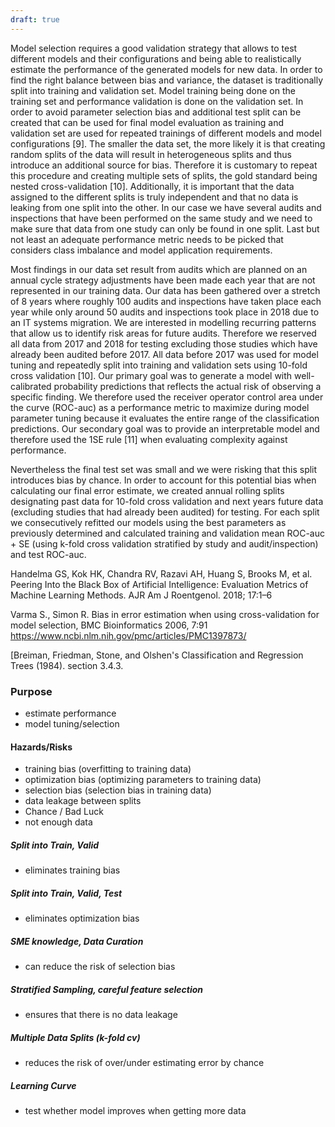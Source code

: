 ```yaml
---
draft: true
---
```


Model selection requires a good validation strategy that allows to test different models and their configurations and being able to realistically estimate the performance of the generated models for new data. In order to find the right balance between bias and variance, the dataset is traditionally split into training and validation set. Model training being done on the training set and performance validation is done on the validation set. In order to avoid parameter selection bias and additional test split can be created that can be used for final model evaluation as training and validation set are used for repeated trainings of different models and model configurations [9]. The smaller the data set, the more likely it is that creating random splits of the data will result in heterogeneous splits and thus introduce an additional source for bias. Therefore it is customary to repeat this procedure and creating multiple sets of splits, the gold standard being nested cross-validation [10]. Additionally, it is important that the data assigned to the different splits is truly independent and that no data is leaking from one split into the other. In our case we have several audits and inspections that have been performed on the same study and we need to make sure that data from one study can only be found in one split. Last but not least an adequate performance metric needs to be picked that considers class imbalance and model application requirements.

Most findings in our data set result from audits which are planned on an annual cycle strategy adjustments have been made each year that are not represented in our training data. Our data has been gathered over a stretch of 8 years where roughly 100 audits and inspections have taken place each year while only around 50 audits and inspections took place in 2018 due to an  IT systems migration. We are interested in modelling recurring patterns that allow us to identify risk areas for future audits. Therefore we reserved all data from 2017 and 2018 for testing excluding those studies which have already been audited before 2017. All data before 2017 was used for model tuning and repeatedly split into training and validation sets using 10-fold cross validation [10]. Our primary goal was to generate a model with well-calibrated probability predictions that reflects the actual risk of observing a specific finding. We therefore used the receiver operator control area under the curve (ROC-auc) as a performance metric to maximize during model parameter tuning because it evaluates the entire range of the classification predictions. Our secondary goal was to provide an interpretable model and therefore used the 1SE rule [11] when evaluating complexity against performance. 

Nevertheless the final test set was small and we were risking that this split introduces bias by chance. In order to account for this potential bias when calculating our final error estimate, we created annual rolling splits designating past data for 10-fold cross validation and next years future data (excluding studies that had already been audited) for testing. For each split we consecutively refitted our models using the best parameters as previously determined and calculated training and validation mean ROC-auc + SE (using k-fold cross validation stratified by study and audit/inspection) and test ROC-auc.


Handelma GS, Kok HK, Chandra RV, Razavi AH, Huang S, Brooks M, et al. Peering Into the Black Box of Artificial Intelligence: Evaluation Metrics of Machine Learning Methods. AJR Am J Roentgenol. 2018; 17:1–6

Varma S., Simon R. Bias in error estimation when using cross-validation for model selection, BMC Bioinformatics 2006, 7:91
https://www.ncbi.nlm.nih.gov/pmc/articles/PMC1397873/

[Breiman, Friedman, Stone, and Olshen's Classification and Regression Trees (1984). section 3.4.3.


### Purpose
- estimate performance
- model tuning/selection

#### Hazards/Risks 
- training bias (overfitting to training data)
- optimization bias (optimizing parameters to training data)
- selection bias (selection bias in training data)
- data leakage between splits
- Chance / Bad Luck
- not enough data

##### Split into Train, Valid
- eliminates training bias

##### Split into Train, Valid, Test
- eliminates optimization bias

#####  SME knowledge, Data Curation
- can reduce the risk of selection bias

#####  Stratified Sampling, careful feature selection
- ensures that there is no data leakage

#####  Multiple Data Splits (k-fold cv)
- reduces the risk of over/under estimating error by chance

#####  Learning Curve
- test whether model improves when getting more data
